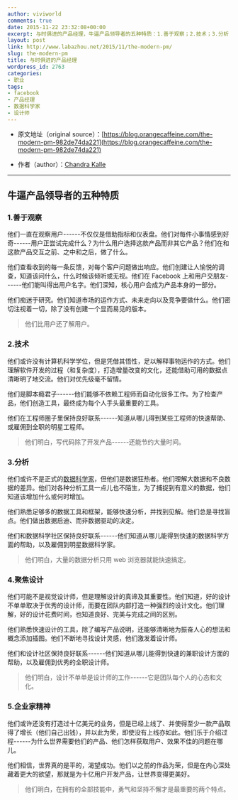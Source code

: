 ```yaml
---
author: viviworld
comments: true
date: 2015-11-22 23:32:08+00:00
excerpt: 与时俱进的产品经理，牛逼产品领导者的五种特质：1.善于观察；2.技术；3.分析；4.聚焦设计；5.企业家精神
layout: post
link: http://www.labazhou.net/2015/11/the-modern-pm/
slug: the-modern-pm
title: 与时俱进的产品经理
wordpress_id: 2763
categories:
- 职业
tags:
- facebook
- 产品经理
- 数据科学家
- 设计师
---
```



	
  * 原文地址（original source）：[https://blog.orangecaffeine.com/the-modern-pm-982de74da221](https://blog.orangecaffeine.com/the-modern-pm-982de74da221)

	
  * 作者（author）：[Chandra Kalle](https://twitter.com/chandrakalle)





* * *





## 牛逼产品领导者的五种特质




### 1.善于观察


他们一直在观察用户------不仅仅是借助指标和仪表盘。他们对每件小事情感到好奇------用户正尝试完成什么？为什么用户选择这款产品而非其它产品？他们在和这款产品交互之前、之中和之后，做了什么。

他们查看收到的每一条反馈，对每个客户问题做出响应。他们创建让人愉悦的调查，知道该问什么，什么时候该倾听或无视。他们在 Facebook 上和用户交朋友------他们能叫得出用户名字。他们深知，核心用户会成为产品本身的一部分。

他们痴迷于研究。他们知道市场的运作方式、未来走向以及竞争要做什么。他们密切注视着一切，除了没有创建一个显而易见的版本。


<blockquote>他们比用户还了解用户。</blockquote>




### 2.技术


他们或许没有计算机科学学位，但是凭借其悟性，足以解释事物运作的方式。他们理解软件开发的过程（和复杂度），打造增量改变的文化，还能借助可用的数据点清晰明了地交流。他们对优先级毫不留情。

他们是脚本瘾君子------他们能够不依赖工程师而自动化很多工作。为了检查产品，他们创造工具，最终成为每个人手头最重要的工具。

他们在工程师圈子里保持良好联系------知道从哪儿得到某些工程师的快速帮助、或雇佣到全职的明星工程师。


<blockquote>他们明白，写代码除了开发产品------还能节约大量时间。</blockquote>




### 3.分析


他们或许不是正式的[数据科学家](http://www.labazhou.net/2014/03/what-i-think-when-interviewing-data-scientist/)，但他们是数据狂热者。他们理解大数据和不良数据的差异。他们对各种分析工具一点儿也不陌生，为了捕捉到有意义的数据，他们知道该增加什么或何时增加。

他们熟悉足够多的数据工具和框架，能够快速分析，并找到见解。他们总是寻找盲点。他们做出数据启迪、而非数据驱动的决定。

他们和数据科学社区保持良好联系------他们知道从哪儿能得到快速的数据科学方面的帮助，以及雇佣到明星数据科学家。


<blockquote>他们明白，大量的数据分析只用 web 浏览器就能快速搞定。</blockquote>




### 4.聚焦设计


他们可能不是视觉设计师，但是理解设计的真谛及其重要性。他们知道，好的设计不单单取决于优秀的设计师，而要在团队内部打造一种强烈的设计文化。他们理解，好的设计花费时间，也知道良好、完美与完成之间的区别。

他们熟悉快速设计的工具，除了编写产品说明，还能够清晰地为振奋人心的想法和概念添加插图。他们不断地寻找设计灵感，他们激发着设计师。

他们和设计社区保持良好联系------他们知道从哪儿能得到快速的兼职设计方面的帮助，以及雇佣到优秀的全职设计师。


<blockquote>他们明白，设计不单单是设计师的工作------它是团队每个人的心态和文化。</blockquote>




### 5.企业家精神


他们或许还没有打造过十亿美元的业务，但是已经上线了、并使得至少一款产品取得了增长（他们自己出钱），并以此为荣，即使没有上线亦如此。他们乐于介绍过程------为什么世界需要他们的产品、他们怎样获取用户、效果不佳的问题在哪儿。

他们相信，世界真的是平的，渴望成功。他们以之前的作品为荣，但是在内心深处藏着更大的欲望，那就是为十亿用户开发产品，让世界变得更美好。


<blockquote>他们明白，在拥有的全部技能中，勇气和坚持不懈才是最重要的两个特点。</blockquote>

